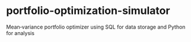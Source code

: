 # portfolio-optimization-simulator
Mean‑variance portfolio optimizer using SQL for data storage and Python for analysis
